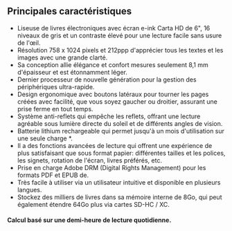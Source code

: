 ## Principales caractéristiques

- Liseuse de livres électroniques avec écran e-ink Carta HD de 6", 16 niveaux de gris et un contraste élevé pour une lecture facile sans usure de l'œil.
- Résolution 758 x 1024 pixels et 212ppp d'apprécier tous les textes et les images avec une grande clarté.
- Sa conception allie élégance et confort mesures seulement 8,1 mm d'épaisseur et est étonnamment léger.
- Dernier processeur de nouvelle génération pour la gestion des périphériques ultra-rapide.
- Design ergonomique avec boutons latéraux pour tourner les pages créées avec facilité, que vous soyez gaucher ou droitier, assurant une prise ferme en tout temps.
- Système anti-reflets qui empêche les reflets, offrant une lecture agréable sous lumière directe du soleil et de différents angles de vision.
- Batterie lithium rechargeable qui permet jusqu'à un mois d'utilisation sur une seule charge *.
- Il a des fonctions avancées de lecture qui offrent une expérience de plus satisfaisant que sous format papier: différentes tailles et les polices, les signets, rotation de l'écran, livres préférés, etc.
- Prise en charge Adobe DRM (Digital Rights Management) pour les formats PDF et EPUB de.
- Très facile à utiliser via un utilisateur intuitive et disponible en plusieurs langues.
- Stockez des milliers de livres dans sa mémoire interne de 8Go, qui peut également étendre 64Go plus via cartes SD-HC / XC.

#### Calcul basé sur une demi-heure de lecture quotidienne.
